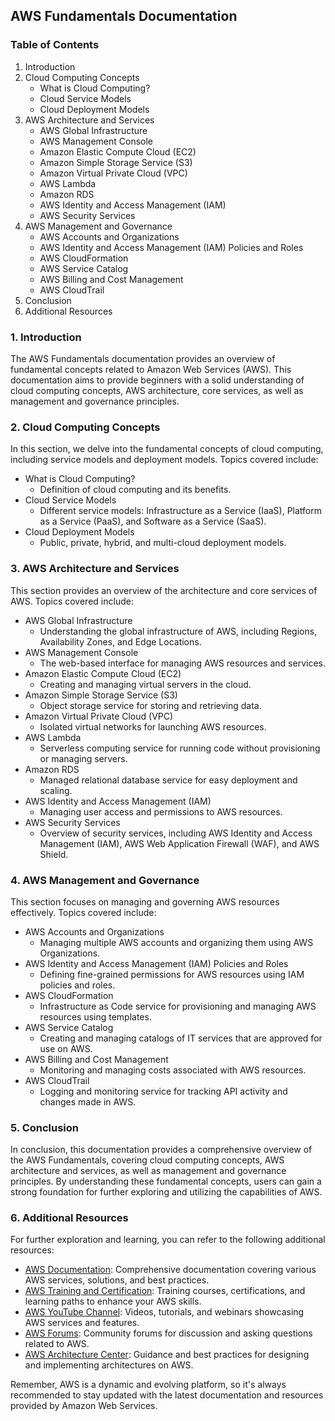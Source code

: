 ## AWS Fundamentals Documentation

### Table of Contents

1. Introduction
2. Cloud Computing Concepts
    - What is Cloud Computing?
    - Cloud Service Models
    - Cloud Deployment Models
3. AWS Architecture and Services
    - AWS Global Infrastructure
    - AWS Management Console
    - Amazon Elastic Compute Cloud (EC2)
    - Amazon Simple Storage Service (S3)
    - Amazon Virtual Private Cloud (VPC)
    - AWS Lambda
    - Amazon RDS
    - AWS Identity and Access Management (IAM)
    - AWS Security Services
4. AWS Management and Governance
    - AWS Accounts and Organizations
    - AWS Identity and Access Management (IAM) Policies and Roles
    - AWS CloudFormation
    - AWS Service Catalog
    - AWS Billing and Cost Management
    - AWS CloudTrail
5. Conclusion
6. Additional Resources

### 1. Introduction

The AWS Fundamentals documentation provides an overview of fundamental concepts related to Amazon Web Services (AWS). This documentation aims to provide beginners with a solid understanding of cloud computing concepts, AWS architecture, core services, as well as management and governance principles.

### 2. Cloud Computing Concepts

In this section, we delve into the fundamental concepts of cloud computing, including service models and deployment models. Topics covered include:

- What is Cloud Computing?  
  - Definition of cloud computing and its benefits.
- Cloud Service Models  
  - Different service models: Infrastructure as a Service (IaaS), Platform as a Service (PaaS), and Software as a Service (SaaS).
- Cloud Deployment Models  
  - Public, private, hybrid, and multi-cloud deployment models.

### 3. AWS Architecture and Services

This section provides an overview of the architecture and core services of AWS. Topics covered include:

- AWS Global Infrastructure  
  - Understanding the global infrastructure of AWS, including Regions, Availability Zones, and Edge Locations.
- AWS Management Console  
  - The web-based interface for managing AWS resources and services.
- Amazon Elastic Compute Cloud (EC2)  
  - Creating and managing virtual servers in the cloud.
- Amazon Simple Storage Service (S3)  
  - Object storage service for storing and retrieving data.
- Amazon Virtual Private Cloud (VPC)  
  - Isolated virtual networks for launching AWS resources.
- AWS Lambda  
  - Serverless computing service for running code without provisioning or managing servers.
- Amazon RDS  
  - Managed relational database service for easy deployment and scaling.
- AWS Identity and Access Management (IAM)  
  - Managing user access and permissions to AWS resources.
- AWS Security Services  
  - Overview of security services, including AWS Identity and Access Management (IAM), AWS Web Application Firewall (WAF), and AWS Shield.

### 4. AWS Management and Governance

This section focuses on managing and governing AWS resources effectively. Topics covered include:

- AWS Accounts and Organizations  
  - Managing multiple AWS accounts and organizing them using AWS Organizations.
- AWS Identity and Access Management (IAM) Policies and Roles  
  - Defining fine-grained permissions for AWS resources using IAM policies and roles.
- AWS CloudFormation  
  - Infrastructure as Code service for provisioning and managing AWS resources using templates.
- AWS Service Catalog  
  - Creating and managing catalogs of IT services that are approved for use on AWS.
- AWS Billing and Cost Management  
  - Monitoring and managing costs associated with AWS resources.
- AWS CloudTrail  
  - Logging and monitoring service for tracking API activity and changes made in AWS.

### 5. Conclusion

In conclusion, this documentation provides a comprehensive overview of the AWS Fundamentals, covering cloud computing concepts, AWS architecture and services, as well as management and governance principles. By understanding these fundamental concepts, users can gain a strong foundation for further exploring and utilizing the capabilities of AWS.

### 6. Additional Resources

For further exploration and learning, you can refer to the following additional resources:

- [AWS Documentation](https://docs.aws.amazon.com/index.html): Comprehensive documentation covering various AWS services, solutions, and best practices.
- [AWS Training and Certification](https://aws.amazon.com/training/): Training courses, certifications, and learning paths to enhance your AWS skills.
- [AWS YouTube Channel](https://www.youtube.com/user/AmazonWebServices): Videos, tutorials, and webinars showcasing AWS services and features.
- [AWS Forums](https://forums.aws.amazon.com/): Community forums for discussion and asking questions related to AWS.
- [AWS Architecture Center](https://aws.amazon.com/architecture/): Guidance and best practices for designing and implementing architectures on AWS.

Remember, AWS is a dynamic and evolving platform, so it's always recommended to stay updated with the latest documentation and resources provided by Amazon Web Services.
